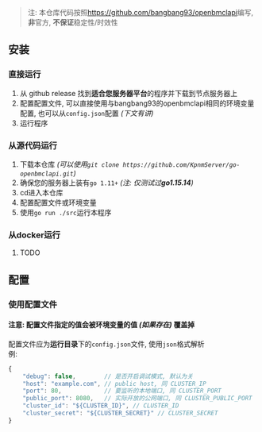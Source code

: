 
> 注: 本仓库代码按照<https://github.com/bangbang93/openbmclapi>编写, **非**官方, **不保证**稳定性/时效性

## 安装

### 直接运行

1. 从 github release 找到**适合您服务器平台**的程序并下载到节点服务器上
2. 配置配置文件, 可以直接使用与bangbang93的openbmclapi相同的环境变量配置, 也可以从`config.json`配置 _(下文有讲)_
3. 运行程序

### 从源代码运行

1. 下载本仓库 _(可以使用`git clone https://github.com/KpnmServer/go-openbmclapi.git`)_
2. 确保您的服务器上装有`go 1.11+` _(注: 仅测试过**go1.15.14**)_
3. cd进入本仓库
4. 配置配置文件或环境变量
5. 使用`go run ./src`运行本程序

### 从docker运行

1. TODO

## 配置

### 使用配置文件

#### 注意: 配置文件指定的值会被环境变量的值 _(如果存在)_ 覆盖掉

配置文件应为**运行目录**下的`config.json`文件, 使用`json`格式解析  
例:
```javascript
{
	"debug": false,        // 是否开启调试模式, 默认为关
	"host": "example.com", // public host, 同 CLUSTER_IP
	"port": 80,            // 要监听的本地端口, 同 CLUSTER_PORT
	"public_port": 8080,   // 实际开放的公网端口, 同 CLUSTER_PUBLIC_PORT
	"cluster_id": "${CLUSTER_ID}", // CLUSTER_ID
	"cluster_secret": "${CLUSTER_SECRET}" // CLUSTER_SECRET
}
```
